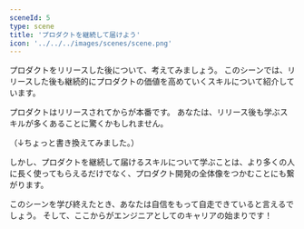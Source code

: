 ```yaml
---
sceneId: 5
type: scene
title: 'プロダクトを継続して届けよう'
icon: '../../../images/scenes/scene.png'
---
```


プロダクトをリリースした後について、考えてみましょう。
このシーンでは、リリースした後も継続的にプロダクトの価値を高めていくスキルについて紹介しています。

プロダクトはリリースされてからが本番です。
あなたは、リリース後も学ぶスキルが多くあることに驚くかもしれません。

（↓ちょっと書き換えてみました。）

しかし、プロダクトを継続して届けるスキルについて学ぶことは、より多くの人に長く使ってもらえるだけでなく、プロダクト開発の全体像をつかむことにも繋がります。

このシーンを学び終えたとき、あなたは自信をもって自走できていると言えるでしょう。
そして、ここからがエンジニアとしてのキャリアの始まりです！
